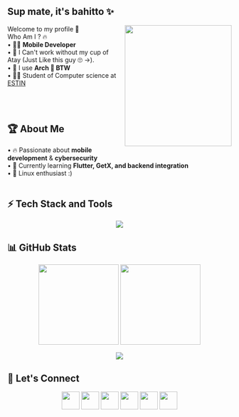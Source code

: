 ## Sup mate, it's bahitto ✨
<img src="https://i.gifer.com/Atll.gif" width="240" height="271" align="right"/>

Welcome to my profile 👋
 <br />
Who Am I ? 🔥 <br />
• 🧑‍💻 **Mobile Developer** <br />
• 🍵 I Can't work without my cup of Atay (Just Like this guy 🙄 ->). <br />
• 🐧 I use **Arch  BTW** <br />
• 🧑‍🎓 Student of Computer science at [ESTIN](https://estin.dz/) <br />
<br /><br /><br />

## 🏆 About Me  
• 🔥 Passionate about **mobile development** & **cybersecurity** <br />
• 🎯 Currently learning **Flutter, GetX, and backend integration** <br />
• 🐧 Linux enthusiast :) <br />
<br />

## ⚡ Tech Stack and Tools
<p align="center">
  <a href="https://skillicons.dev">
    <img src="https://skillicons.dev/icons?i=arch,linux,dart,flutter,firebase,gradle,django,mysql,git,github,vscode,bash,docker,c,py,selenium&perline=4" />
  </a>
</p>

## 📊 GitHub Stats  

<p align="center">
  <img src="https://github-readme-stats.vercel.app/api?username=BrahimBenzekri&show_icons=true&theme=dracula" height="180">
  <img src="https://github-readme-streak-stats.herokuapp.com/?user=BrahimBenzekri&theme=dracula" height="180">
</p>

<p align="center">
  <img src="https://github-readme-stats.vercel.app/api/top-langs/?username=BrahimBenzekri&layout=compact&theme=dracula">
</p>


## 💬 Let's Connect  
<p align="center">
  <a href="https://www.linkedin.com/in/brahim-benzekri-609486232/"><img src="https://skillicons.dev/icons?i=linkedin" height="40"></a>
  <a href="mailto:b_benzekri@estin.dz"><img src="https://skillicons.dev/icons?i=gmail" height="40"></a>
  <a href="https://discordapp.com/users/711480606957240332"><img src="https://skillicons.dev/icons?i=discord" height="40"></a>
  <a href="https://github.com/BrahimBenzekri"><img src="https://skillicons.dev/icons?i=github" height="40"></a>
  <a href="https://instagram.com/bahitt0"><img src="https://skillicons.dev/icons?i=instagram" height="40"></a>
  <a href="https://instagram.com/coding_ship"><img src="https://skillicons.dev/icons?i=instagram" height="40"></a>
</p>


